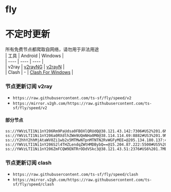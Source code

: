 # fly
# 不定时更新
所有免费节点都爬取自网络，请勿用于非法用途  
|  工具  | Android  | Windows  |  
|  ----  | ----   | ----  |  
| v2ray  | [v2rayNG](https://github.com/2dust/v2rayNG/releases) | [v2rayN](https://github.com/2dust/v2rayN/releases) |  
| Clash  | - | [Clash For Windows](https://github.com/2dust/clashN/releases) | 
  
### 节点更新订阅  v2ray
- `https://raw.githubusercontent.com/ts-sf/fly/speed/v2`  
- `https://mirror.v2gh.com/https://raw.githubusercontent.com/ts-sf/fly/speed/v2`  

#### 部分节点  
``` 
ss://YWVzLTI1Ni1nY206Rm9PaUdsa0FBOXlQRUdQ@38.121.43.142:7306#US2%201.6MB%2Fs
ss://YWVzLTI1Ni1nY206a0RXdlhZWm9UQmNHa0M0@38.114.114.69:8882#US3%201.9MB%2Fs
ss://Y2hhY2hhMjAtaWV0Zi1wb2x5MTMwNTpnMTNTN2RvWGFyMEE=@205.134.180.137:443#US4%2098.5MB%2Fs
ss://YWVzLTI1Ni1nY206S2l4THZLendqZWtHMDBybQ==@15.204.87.222:5500#US5%201.9MB%2Fs
ss://YWVzLTI1Ni1nY206ZmFCQW9ENTRrODdVSkc3@38.121.43.51:2376#US6%201.7MB%2Fs
```
### 节点更新订阅  clash
- `https://raw.githubusercontent.com/ts-sf/fly/speed/clash`  
- `https://mirror.v2gh.com/https://raw.githubusercontent.com/ts-sf/fly/speed/clash`  


